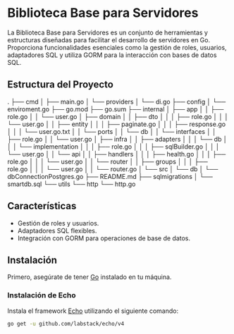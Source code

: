 # Biblioteca Base para Servidores

La Biblioteca Base para Servidores es un conjunto de herramientas y estructuras diseñadas para facilitar el desarrollo de servidores en Go. Proporciona funcionalidades esenciales como la gestión de roles, usuarios, adaptadores SQL y utiliza GORM para la interacción con bases de datos SQL.

## Estructura del Proyecto

.
├── cmd
│ ├── main.go
│ └── providers
│ └── di.go
├── config
│ └── enviroment.go
├── go.mod
├── go.sum
├── internal
│ ├── app
│ │ ├── role.go
│ │ └── user.go
│ ├── domain
│ │ ├── dto
│ │ │ ├── role.go
│ │ │ └── user.go
│ │ ├── entity
│ │ │ ├── paginate.go
│ │ │ ├── response.go
│ │ │ └── user.go.txt
│ │ └── ports
│ │ └── db
│ │ └── interfaces
│ │ ├── role.go
│ │ └── user.go
│ ├── infra
│ │ ├── adapters
│ │ │ └── db
│ │ │ └── implementation
│ │ │ ├── role.go
│ │ │ ├── sqlBuilder.go
│ │ │ └── user.go
│ │ └── api
│ │ ├── handlers
│ │ │ ├── health.go
│ │ │ ├── role.go
│ │ │ └── user.go
│ │ └── router
│ │ ├── groups
│ │ │ ├── role.go
│ │ │ └── user.go
│ │ └── router.go
│ └── src
│ └── db
│ └── dbConnectionPostgres.go
├── README.md
├── sqlmigrations
│ └── smartdb.sql
└── utils
└── http
└── http.go

## Características

- Gestión de roles y usuarios.
- Adaptadores SQL flexibles.
- Integración con GORM para operaciones de base de datos.

## Instalación

Primero, asegúrate de tener [Go](https://golang.org/doc/install) instalado en tu máquina.

### Instalación de Echo

Instala el framework [Echo](https://echo.labstack.com/) utilizando el siguiente comando:

```bash
go get -u github.com/labstack/echo/v4
